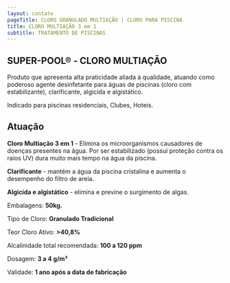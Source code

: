 ```yaml
---
layout: contato
pageTitle: CLORO GRANULADO MULTIAÇÃO | CLORO PARA PISCINA
title: CLORO MULTIAÇÃO 3 em 1
subtitle: TRATAMENTO DE PISCINAS
---
```

## **SUPER-POOL® - CLORO MULTIAÇÃO**

Produto que apresenta alta praticidade aliada à qualidade, atuando como poderoso agente desinfetante para águas de piscinas (cloro com estabilizante), clarificante, algicida e algistático. 

Indicado para piscinas residenciais, Clubes, Hoteis.

## **Atuação**

**Cloro Multiação 3 em 1** - Elimina os microorganismos causadores de doenças presentes na água.
Por ser estabilizado (possui proteção contra os raios UV) dura muito mais tempo na água da piscina.

**Clarificante** - mantém a água da piscina cristalina e aumenta o desempenho do filtro de areia.

**Algicida e algistático** - elimina e previne o surgimento de algas.


Embalagens: **50kg.**

Tipo de Cloro: **Granulado Tradicional**

Teor Cloro  Ativo: **>40,8%**

Alcalinidade total recomendada: **100 a 120 ppm**           

Dosagem: **3 a 4 g/m³**

Validade: **1 ano após a data de fabricação**


